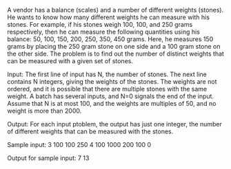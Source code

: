 A vendor has a balance (scales) and a number of different weights (stones).
He wants to know how many different weights he can measure with his stones. 
For example, if his stones weigh 100, 100, and 250 grams respectively, then
he can measure the following quantities using his balance:
50, 100, 150, 200, 250, 350, 450 grams.  Here, he measures 150 grams
by placing the 250 gram stone on one side and a 100 gram stone on the
other side.  The problem is to find out the number of distinct weights
that can be measured with a given set of stones.

Input:
The first line of input has N, the number of stones.
The next line contains N integers, giving the weights of the stones.
The weights are not ordered, and it is possible that there are
multiple stones with the same weight.
A batch has several inputs, and N=0 signals the end of the input.
Assume that N is at most 100, and the weights are multiples of 50,
and no weight is more than 2000.

Output:
For each input ptoblem, the output has just one integer, the number of
different weights that can be measured with the stones.

Sample input:
3
100 100 250
4
100 1000 200 100
0

Output for sample input:
7
13
